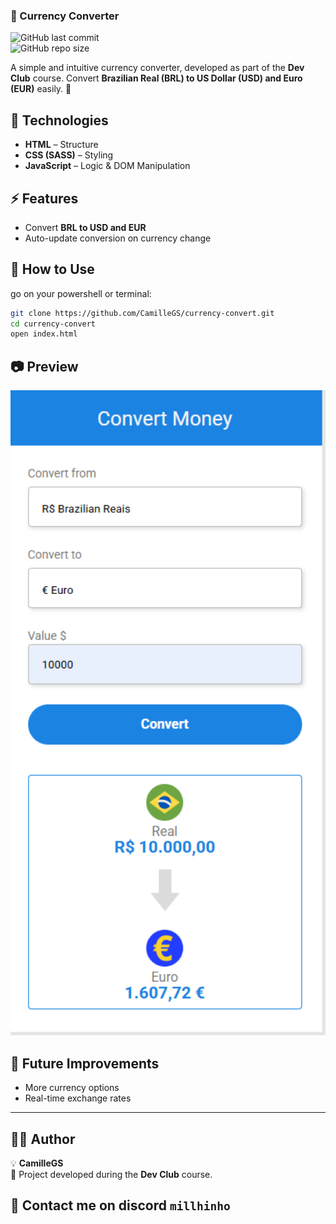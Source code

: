 

### **💱 Currency Converter**   
![GitHub last commit](https://img.shields.io/github/last-commit/CamilleGS/currency-convert)  
![GitHub repo size](https://img.shields.io/github/repo-size/CamilleGS/currency-convert)  


A simple and intuitive currency converter, developed as part of the **Dev Club** course. Convert **Brazilian Real (BRL) to US Dollar (USD) and Euro (EUR)** easily. 🚀  

## 🔧 **Technologies**  
- **HTML** – Structure  
- **CSS (SASS)** – Styling  
- **JavaScript** – Logic & DOM Manipulation  

## ⚡ **Features**  
- Convert **BRL to USD and EUR**  
- Auto-update conversion on currency change  

## 🚀 **How to Use**  
go on your powershell or terminal: 
```bash
git clone https://github.com/CamilleGS/currency-convert.git  
cd currency-convert  
open index.html  
```  

## 📷 **Preview**  
<img src="./assets/preview.png" width="600px">  

## 🔄 **Future Improvements**  
- More currency options  
- Real-time exchange rates  

---

## **👨‍💻 Author**  
💡 **CamilleGS**  
📌 Project developed during the **Dev Club** course.  

🔗 Contact me on discord
`millhinho`
---
